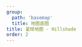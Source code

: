 ```yaml
---
group:
  path: 'basemap'
  title: 地图底图
title: 星球地图 - Hillshade
order: 2
---
```

<code src="./demos/hillshade.tsx"></code>